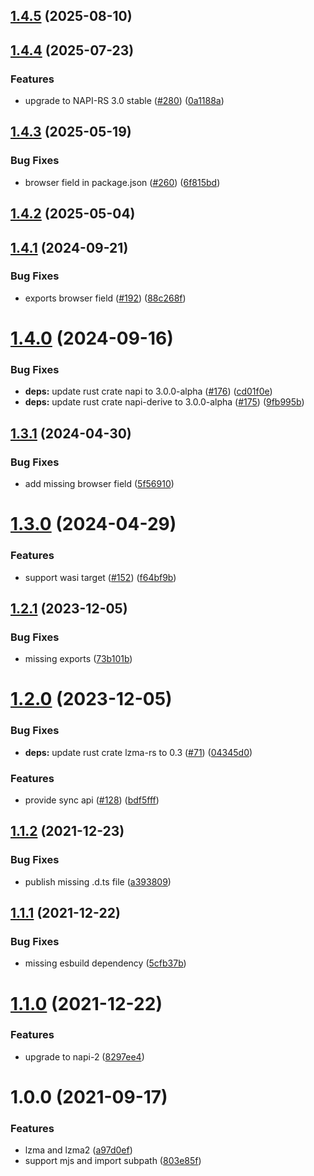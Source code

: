 ## [1.4.5](https://github.com/Brooooooklyn/lzma/compare/v1.4.4...v1.4.5) (2025-08-10)



## [1.4.4](https://github.com/Brooooooklyn/lzma/compare/v1.4.3...v1.4.4) (2025-07-23)


### Features

* upgrade to NAPI-RS 3.0 stable ([#280](https://github.com/Brooooooklyn/lzma/issues/280)) ([0a1188a](https://github.com/Brooooooklyn/lzma/commit/0a1188aac2077613b05fa0ea6e132db1155e6d87))



## [1.4.3](https://github.com/Brooooooklyn/lzma/compare/v1.4.2...v1.4.3) (2025-05-19)


### Bug Fixes

* browser field in package.json ([#260](https://github.com/Brooooooklyn/lzma/issues/260)) ([6f815bd](https://github.com/Brooooooklyn/lzma/commit/6f815bd5e7c8a4488fe7792b7bc2274252c29a51))



## [1.4.2](https://github.com/Brooooooklyn/lzma/compare/v1.4.1...v1.4.2) (2025-05-04)



## [1.4.1](https://github.com/Brooooooklyn/lzma/compare/v1.4.0...v1.4.1) (2024-09-21)


### Bug Fixes

* exports browser field ([#192](https://github.com/Brooooooklyn/lzma/issues/192)) ([88c268f](https://github.com/Brooooooklyn/lzma/commit/88c268fe6d7b2d456f811c27f6f54386eac70558))



# [1.4.0](https://github.com/Brooooooklyn/lzma/compare/v1.3.1...v1.4.0) (2024-09-16)


### Bug Fixes

* **deps:** update rust crate napi to 3.0.0-alpha ([#176](https://github.com/Brooooooklyn/lzma/issues/176)) ([cd01f0e](https://github.com/Brooooooklyn/lzma/commit/cd01f0e359155b13bca5078a1443fc1a763cd686))
* **deps:** update rust crate napi-derive to 3.0.0-alpha ([#175](https://github.com/Brooooooklyn/lzma/issues/175)) ([9fb995b](https://github.com/Brooooooklyn/lzma/commit/9fb995bc804b01e09a8523768501c73b093f9731))



## [1.3.1](https://github.com/Brooooooklyn/lzma/compare/v1.3.0...v1.3.1) (2024-04-30)

### Bug Fixes

- add missing browser field ([5f56910](https://github.com/Brooooooklyn/lzma/commit/5f5691006fcd175015fd9a16aae9a944984f9a9f))

# [1.3.0](https://github.com/Brooooooklyn/lzma/compare/v1.2.1...v1.3.0) (2024-04-29)

### Features

- support wasi target ([#152](https://github.com/Brooooooklyn/lzma/issues/152)) ([f64bf9b](https://github.com/Brooooooklyn/lzma/commit/f64bf9bf46c0ea8079e8cd6818cf11082d01bdf4))

## [1.2.1](https://github.com/Brooooooklyn/lzma/compare/v1.2.0...v1.2.1) (2023-12-05)

### Bug Fixes

- missing exports ([73b101b](https://github.com/Brooooooklyn/lzma/commit/73b101b2c49d45a4dd0c255c33287f2b952d13db))

# [1.2.0](https://github.com/Brooooooklyn/lzma/compare/v1.1.2...v1.2.0) (2023-12-05)

### Bug Fixes

- **deps:** update rust crate lzma-rs to 0.3 ([#71](https://github.com/Brooooooklyn/lzma/issues/71)) ([04345d0](https://github.com/Brooooooklyn/lzma/commit/04345d08f215a41784cd13008f910e4219e53a8f))

### Features

- provide sync api ([#128](https://github.com/Brooooooklyn/lzma/issues/128)) ([bdf5fff](https://github.com/Brooooooklyn/lzma/commit/bdf5fffb1a80fcd0a225279b7f7f16227d549528))

## [1.1.2](https://github.com/Brooooooklyn/lzma/compare/v1.1.1...v1.1.2) (2021-12-23)

### Bug Fixes

- publish missing .d.ts file ([a393809](https://github.com/Brooooooklyn/lzma/commit/a393809d38dd4f4d721811109ca48fea9f58ab18))

## [1.1.1](https://github.com/Brooooooklyn/lzma/compare/v1.1.0...v1.1.1) (2021-12-22)

### Bug Fixes

- missing esbuild dependency ([5cfb37b](https://github.com/Brooooooklyn/lzma/commit/5cfb37b41d65528a36f701ce4aa7ba8a089be52f))

# [1.1.0](https://github.com/Brooooooklyn/lzma/compare/v1.0.0...v1.1.0) (2021-12-22)

### Features

- upgrade to napi-2 ([8297ee4](https://github.com/Brooooooklyn/lzma/commit/8297ee4f6a8c5693396dcbd9066db59b42d5e942))

# 1.0.0 (2021-09-17)

### Features

- lzma and lzma2 ([a97d0ef](https://github.com/Brooooooklyn/lzma/commit/a97d0ef74ead7eececaad17e5201d50e11c3e662))
- support mjs and import subpath ([803e85f](https://github.com/Brooooooklyn/lzma/commit/803e85f5671f2dec3c57a0e574de62a75e64e08c))
